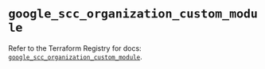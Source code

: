 # `google_scc_organization_custom_module`

Refer to the Terraform Registry for docs: [`google_scc_organization_custom_module`](https://registry.terraform.io/providers/hashicorp/google-beta/6.38.0/docs/resources/google_scc_organization_custom_module).

